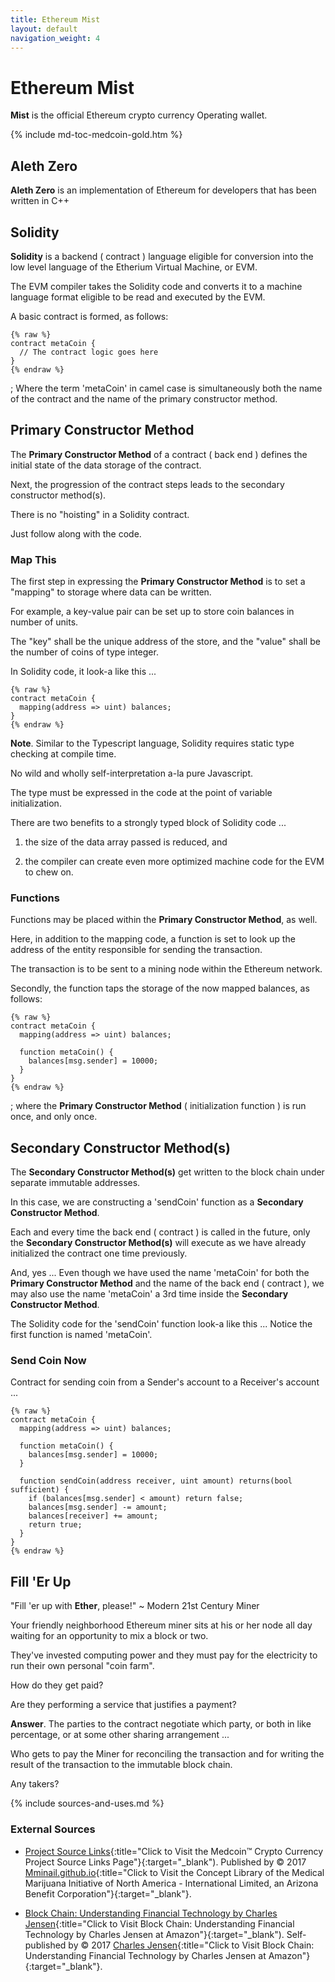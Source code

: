 ```yaml
---
title: Ethereum Mist
layout: default
navigation_weight: 4
---
```

# Ethereum Mist

**Mist** is the official Ethereum crypto currency Operating wallet.

{% include md-toc-medcoin-gold.htm %}

## Aleth Zero

**Aleth Zero** is an implementation of Ethereum for developers that has been written in C++

## Solidity

**Solidity** is a backend ( contract ) language eligible for conversion into the low level language of the Etherium Virtual Machine, or EVM.

The EVM compiler takes the Solidity code and converts it to a machine language format eligible to be read and executed by the EVM.

A basic contract is formed, as follows:

```liquid
{% raw %}
contract metaCoin {
  // The contract logic goes here
}
{% endraw %}
```

; Where the term 'metaCoin' in camel case is simultaneously both the name of the contract and the name of the primary constructor method.

## Primary Constructor Method

The **Primary Constructor Method** of a contract ( back end ) defines the initial state of the data storage of the contract.

Next, the progression of the contract steps leads to the secondary constructor method(s).

There is no "hoisting" in a Solidity contract.

Just follow along with the code.

### Map This

The first step in expressing the **Primary Constructor Method** is to set a "mapping" to storage where data can be written.

For example, a key-value pair can be set up to store coin balances in number of units.

The "key" shall be the unique address of the store, and the "value" shall be the number of coins of type integer.

In Solidity code, it look-a like this ...

```liquid
{% raw %}
contract metaCoin {
  mapping(address => uint) balances;
}
{% endraw %}
```

**Note**. Similar to the Typescript language, Solidity requires static type checking at compile time.

No wild and wholly self-interpretation a-la pure Javascript.

The type must be expressed in the code at the point of variable initialization.

There are two benefits to a strongly typed block of Solidity code ...

1. the size of the data array passed is reduced, and

1. the compiler can create even more optimized machine code for the EVM to chew on.

### Functions

Functions may be placed within the **Primary Constructor Method**, as well.

Here, in addition to the mapping code, a function is set to look up the address of the entity responsible for sending the transaction.

The transaction is to be sent to a mining node within the Ethereum network.

Secondly, the function taps the storage of the now mapped balances, as follows:

```liquid
{% raw %}
contract metaCoin {
  mapping(address => uint) balances;

  function metaCoin() {
    balances[msg.sender] = 10000;
  }
}
{% endraw %}
```

; where the **Primary Constructor Method** ( initialization function ) is run once, and only once.

## Secondary Constructor Method(s)

The **Secondary Constructor Method(s)** get written to the block chain under separate immutable addresses.

In this case, we are constructing a 'sendCoin' function as a **Secondary Constructor Method**.

Each and every time the back end ( contract ) is called in the future, only the **Secondary Constructor Method(s)** will execute as we have already initialized the contract one time previously.

And, yes ... Even though we have used the name 'metaCoin' for both the **Primary Constructor Method** and the name of the back end ( contract ), we may also use the name 'metaCoin' a 3rd time inside the **Secondary Constructor Method**.

The Solidity code for the 'sendCoin' function look-a like this ... Notice the first function is named 'metaCoin'.

### Send Coin Now

Contract for sending coin from a Sender's account to a Receiver's account ...

```liquid
{% raw %}
contract metaCoin {
  mapping(address => uint) balances;

  function metaCoin() {
    balances[msg.sender] = 10000;
  }

  function sendCoin(address receiver, uint amount) returns(bool sufficient) {
    if (balances[msg.sender] < amount) return false;
    balances[msg.sender] -= amount;
    balances[receiver] += amount;
    return true;
  }
}
{% endraw %}
```

## Fill 'Er Up

"Fill 'er up with **Ether**, please!" ~ Modern 21st Century Miner

Your friendly neighborhood Ethereum miner sits at his or her node all day waiting for an opportunity to mix a block or two.

They've invested computing power and they must pay for the electricity to run their own personal "coin farm".

How do they get paid?

Are they performing a service that justifies a payment?

**Answer**. The parties to the contract negotiate which party, or both in like percentage, or at some other sharing arrangement ...

Who gets to pay the Miner for reconciling the transaction and for writing the result of the transaction to the immutable block chain.

Any takers?

{% include sources-and-uses.md %}

### External Sources

- [Project Source Links](https://rwebaz.github.io/Medcoin-Crypto-Currency-Project/pages/Source-Links.html){:title="Click to Visit the Medcoin™ Crypto Currency Project Source Links Page"}{:target="_blank"). Published by © 2017 [Mminail.github.io](https://mminail.github.io/){:title="Click to Visit the Concept Library of the Medical Marijuana Initiative of North America - International Limited, an Arizona Benefit Corporation"}{:target="_blank"}.

- [Block Chain: Understanding Financial Technology by Charles Jensen](https://www.amazon.com/){:title="Click to Visit Block Chain: Understanding Financial Technology by Charles Jensen at Amazon"}{:target="_blank"). Self-published by © 2017 [Charles Jensen](https://www.amazon.com/){:title="Click to Visit Block Chain: Understanding Financial Technology by Charles Jensen at Amazon"}{:target="_blank"}.

